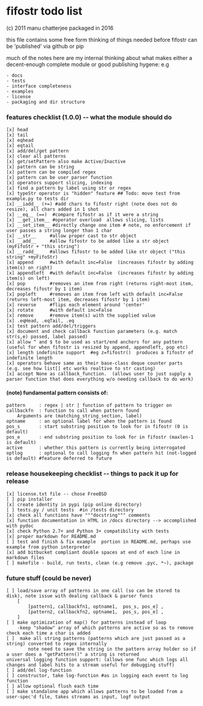 # fifostr todo list  
(c) 2011 manu chatterjee  packaged in 2016 

this file contains some free form thinking of things needed before fifostr can be 'published' via github or pip

much of the notes here are my internal thinking about what makes either a decent-enough complete module or good publishing hygene:
e.g

	- docs
	- tests
	- interface completeness
	- examples
	- license
	- packaging and dir structure


### features checklist (1.0.0)  -- what the module should do
	[x] head
	[x] tail
	[x] eqhead
	[x] eqtail
	[x] add/del/get pattern
	[x] clear all patterns
	[x] get/setPattern also make Active/Inactive
	[x] pattern can be string
	[x] pattern can be compiled regex
	[x] pattern can be user parser function
	[x] operators support slicing, indexing
	[x] find a pattern by label using str or regex 
	[x] typeStr operator is "hidden" feature ## Todo: move test from example.py to tests dir
	[x] __iadd__ (+=) #add chars to fifostr right (note does not do resize), all chars added in 1 shot
	[x] __eq__ (==)  #compare fifostr as if it were a string
	[x] __get_item__ #operator overload  allows slicing, lists
	[x] __set_item__ #directly change one item # note, no enforcement if user passes a string longer than 1 char
	[x] __str__		#allow proper cast to str object
	[x] __add__     #allow fifostr to be added like a str object (myFifoStr + "this string")
	[x] __radd__    #allows fifostr to be added like str object ("this string" +myFifoStr)
	[x] append 		#with default inc=False  (increases fifostr by adding item(s) on right)
	[x] appendleft  #with default inc=False  (increases fifostr by adding item(s) on left)
	[x] pop 		#removes an item from right (returns right-most item, decreases fifostr by 1 item)
	[x] popleft		#removes an item from left with default inc=False  (returns left-most item, decreases fifostr by 1 item)
	[x] reverse     #flips each element around 'center'
	[x] rotate		#with default inc=False
	[x] remove      #remove item(s) with the supplied value
	[x] .eqHead, .eqTail, .eq 
	[x] test pattern add/del/triggers
	[x] document and check callback function parameters (e.g. match str(s,e) passed, label passed)  
	[x] allow ^ and $ to be used as start/end anchors for any pattern (useful for when fifostr is resized by append, appendleft, pop etc)
	[x] length indefinite support  #eg z=fifostr()  produces a fifostr of indefinite length
	[x] operators behave same as their base-class deque counter parts (e.g. see how list[] etc works realtive to str casting)
	[x] accept None as callback_function.  (allows user to just supply a parser function that does everything w/o needing callback to do work)

#### (note) fundamental pattern consists of:
	pattern 	: regex | str | function of pattern to trigger on
	callbackfn 	: function to call when pattern found
		Arguments are (matching_string_section, label) 
	optname 	: an optional label for when the pattern is found
	pos_s		: start substring position to look for in fifostr (0 is default)
	pos_e		: end substring position to look for in fifostr (maxlen-1 is default)
	active		: whether this pattern is currently being interrogated
	optlog		: optional to call logging fn when pattern hit (not-logged is default) #feature deferred to future

### release housekeeping checklist  -- things to pack it up for release
	[x] license.txt file -- chose FreeBSD
	[ ] pip installer
	[x] create identity in pypi (pip online directory)
	[ ] tests.py / unit tests  #in /tests directory
	[x] check all functions have """docstring""" comments
	[x] function documentation in HTML in /docs directory --> accomplished with pydoc
	[x] check Python 2.7+ and Python 3+ compatibility with tests
	[x]	proper markdown for README.md
	[ ] test and finish & fix example  portion in README.md, perhaps use example from python interpreter  
	[x] add bitbucket compliant double spaces at end of each line in markdown files 
	[ ] makefile - build, run tests, clean (e.g remove .pyc, *~), package

### future stuff (could be never)
	[ ] load/save array of patterns in one call (so can be stored to disk), note issue with dealing callback & parser funcs
		[
			[pattern1, callbackfn1, optname1,  pos_s, pos_e] ,
			[pattern2, callbackfn2, optname1,  pos_s, pos_e] ,
		]
	[ ] make optimization of map() for patterns instead of loop  
		-keep "shadow" array of which patterns are active so as to remove check each time a char is added  
	[ ]  make all string patterns (patterns which are just passed as a string) converted to regex internally  
			note need to save the string in the pattern array holder so if a user does a "getPattern()" a string is returned  
	universal logging function support: (allows one func which logs all changes and label hits to a stream useful for debugging stuff)
	[ ] add/del log-function  
	[ ] constructor, take log-function #as in logging each event to log function
	[ ] allow optional flush each time
	[ ] make standalone app which allows patterns to be loaded from a user-spec'd file, takes streams as input, logf output